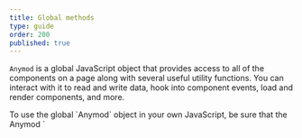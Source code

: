 ```yaml
---
title: Global methods
type: guide
order: 200
published: true
---
```


`Anymod` is a global JavaScript object that provides access to all of the components on a page along with several useful utility functions. You can interact with it to read and write data, hook into component events, load and render components, and more.

<p class="tip">To use the global `Anymod` object in your own JavaScript, be sure that the Anymod `<script>` tag is placed in your HTML before (above) your JavaScript so that the Anymod script executes first.</p>

## Anymod( _key_ )

All components are built using the underlying API for [vue.js](https://vuejs.org). Calling `Anymod('_key_')`, where `_key_` is the key of the component, will give a handle to the Vue instance for that component.

For example, the component below renders the text `Hello World!`

``` html
<component key=ranno></component>
```
{% raw %}
<div class="demo">
  <component key=ranno></component>
</div>
{% endraw %}

In this case, `Anymod('ranno')` gives access to the component. This type of access is the basis for interacting with components programmatically.

## Anymod( _key_ ).attr

A getter method that returns a value held by a component.

- **Usage:**

  ``` js
  Anymod('ranno').text
  // -> "Hello World!"
  ```

The properties available to get vary by component.

## Anymod( _key_ ).attr =

A setter method that sets a component property locally. Does not save the value for future page loads.

- **Usage:**

  ``` js
  Anymod('ranno').text = 'New text'
  // -> "New text"
  ```

The properties available to set vary by component.

## Anymod.ready( _function_ )

Executes a function once all components have been loaded.

Multiple functions can be registered with `ready()` and they will all be executed when components are done loading. Any functions registered after components are ready will be executed immediately.

- **Usage with callback:**

  ``` js
  Anymod.ready(function () {
    console.log('Anymod is ready (callback)')
    Anymod('ranno').text = 'New text'
  })
  ```

- **Usage with promise:**

  ``` js
  Anymod.ready()
  .then(function () {
    console.log('Anymod is ready (promise)')
    Anymod('ranno').text = 'New text'
  })
  ```

## Anymod.render( _function, { options }_ )

Renders any `<component>` tags that have not been rendered.

- **Usage with callback:**

  ``` js
  Anymod.render(function () {
    console.log('Anymod rendered (callback)')
  })
  ```

- **Usage with promise:**

  ``` js
  Anymod.render()
  .then(function () {
    console.log('Anymod rendered (promise)')
  })
  ```

The `Anymod.render()` method runs automatically when the Anymod script loads. However, you may not have all components on the page at that time, so you can call `Anymod.render()` at any time to render components that have been added since initial page load. There are a few scenarios where this may happen, and the behavior for each is shown below:

<p class="tip">__TL;DR__ If a component's data has already been fetched, that data will be reused on subsequent renders without making additional API calls.</p>

| Scenario | Behavior |
|:---------|:---------|
| No unrendered components | Execute promise or callback, if any. |
| New, unrendered components | Fetch data with single API call for all new components, then render unrendered components, then execute promise or callback, if any. |
| Previously fetched (but now unrendered) components | Use the existing data from `Anymod.Store` to render unrendered components, then execute promise or callback, if any. |
| Mixed components (some previously fetched, some new) | Fetch data with single API call for new components, then add data to `Anymod.Store`, then use `Anymod.Store` to render all unrendered components, then execute promise or callback, if any. |

- **Options**

| Property | Type | Default | Description |
|:---------|:-----|:--------|:------------|
| dataComponent | `boolean` | `false` | If true, use `<div data-component></div>` pattern instead of `<component></component>` |

> Options can be passed as the first parameter if no callback is needed, e.g. `Anymod.render({ dataComponent: true })`


## Anymod.buildImage( _image, { options }_ )

Resizes and crops an `image` based on `options` inputs.

- **Usage:**

  ``` html
  <!-- Inside of Anymod editor HTML panel -->
  <img :src="buildImage(image, options)" />
  ```

  ``` js
  // Inside of Anymod editor JavaScript panel
  Anymod.buildImage(image, options)
  ```

| Option | Type | Default | Description |
|:---- |:---- |:------- |:----------- |
| w | `Integer` | - | Width of the image in pixels |
| h | `Integer` | - | Height of the image in pixels |
| c | `String` | `fit` | [Cropping mode](https://cloudinary.com/documentation/image_transformations#scale): `scale`, `fit`, `mfit`, `fill`, `lfill`, `limit`, `pad`, `lpad`, `mpad`, `crop`, or `thumb`. |
| g | `String` | `center` | [Cropping gravity](http://cloudinary.com/documentation/image_transformations#control_gravity): see link for options. |

- **Example:**

  Given an `image` field with an uploaded image:
  <br>
  <img src="https://res.cloudinary.com/component/image/upload/v1495041007/guide_buildimage_example.jpg"/>

  You can resize and crop the image:

  ```html
  <img :src="buildImage(image, { w: 400, h: 150, c: 'fill' })" />
  ```
  OR
  ```js
  var newImage = Anymod.buildImage(component.data.image, { w: 400, h: 150, c: 'fill' })
  ```
  <img src="https://res.cloudinary.com/component/image/upload/c_fill,w_400,h_150/v1495041211/ctrl3kv9nb1gyhhhmcnz.jpg"/>

  If the image has a face, you can smart crop by using the `g: 'face'` option:

  ``` html
  <img :src="buildImage(image, { w: 150, h: 150, c: 'crop', g: 'face' })" />
  ```
  OR
  ```js
  var newImage = Anymod.buildImage(component.data.image, { w: 150, h: 150, c: 'crop', g: 'face' })
  ```
  <img src="https://res.cloudinary.com/component/image/upload/c_crop,w_150,h_150,g_face/v1495041211/ctrl3kv9nb1gyhhhmcnz.jpg"/>

## Anymod.loadScript( _url, callback, { opts }_ )

Loads a script as denoted by `url` and executes an optional `callback` function once the script is loaded.

- **Usage:**

  ```js
  Anymod.loadScript('https://www.google.com/recaptcha/api.js', function () {
    console.log('reCaptcha script has loaded.')
  })
  ```

- **Options**

| Property | Type | Default | Description |
|:---------|:-----|:--------|:------------|
| id | `string` | none | Sets the `id` attribute for the `<script>` tag. |

<p class="tip">If a `<script>` tag with the specified `url` or `id` already exists, a new tag will not be added, and the `callback` function will be invoked immediately if present.</p>


## Anymod.loadStylesheet( _url, callback, { opts }_ )

Loads a stylesheet as denoted by `url` and then executes a `callback` function once the script is loaded.

- **Usage:**

  ```js
  Anymod.loadStylesheet('https://cdnjs.cloudflare.com/ajax/libs/bulma/0.4.2/css/bulma.css', function () {
    console.log('Bulma CSS has loaded.')
  })
  ```

- **Options**

| Property | Type | Default | Description |
|:---------|:-----|:--------|:------------|
| id | `string` | none | Sets the `id` attribute for the `<script>` tag. |

<p class="tip">If a `<link>` tag with the specified `url` or `id` already exists, a new tag will not be added, and the `callback` function will be invoked immediately if present.</p>

<!-- Anymod script -->
<script project="anymod-team" src="https://cdn.anymod.com/v1"></script>
